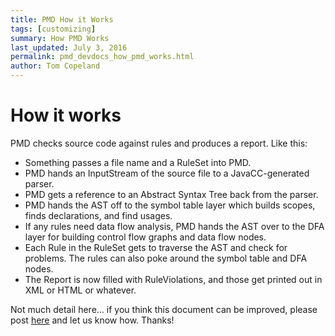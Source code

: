 ```yaml
---
title: PMD How it Works
tags: [customizing]
summary: How PMD Works
last_updated: July 3, 2016
permalink: pmd_devdocs_how_pmd_works.html
author: Tom Copeland
---
```


# How it works

PMD checks source code against rules and produces a report. Like this:

*   Something passes a file name and a RuleSet into PMD.
*   PMD hands an InputStream of the source file to a JavaCC-generated parser.
*   PMD gets a reference to an Abstract Syntax Tree back from the parser.
*   PMD hands the AST off to the symbol table layer which builds scopes, finds declarations, and find usages.
*   If any rules need data flow analysis, PMD hands the AST over to the DFA layer for building control flow graphs and data flow nodes.
*   Each Rule in the RuleSet gets to traverse the AST and check for problems. The rules can also poke around the symbol table and DFA nodes.
*   The Report is now filled with RuleViolations, and those get printed out in XML or HTML or whatever.

Not much detail here… if you think this document can be improved, please post [here](http://sourceforge.net/p/pmd/discussion/188192) and let us know how. Thanks!
